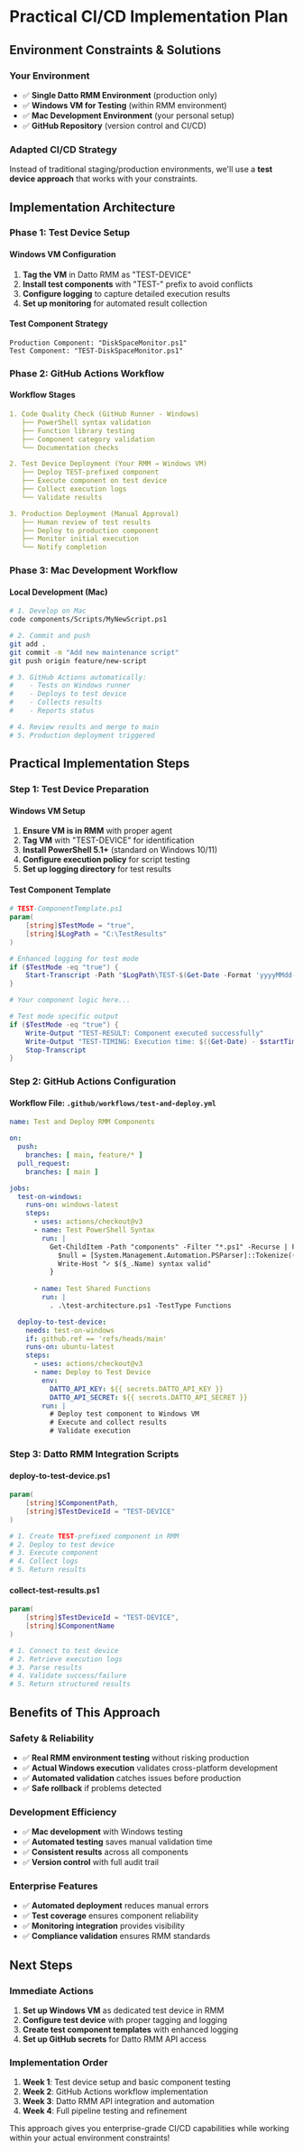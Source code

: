 # Practical CI/CD Implementation Plan

## Environment Constraints & Solutions

### **Your Environment**
- ✅ **Single Datto RMM Environment** (production only)
- ✅ **Windows VM for Testing** (within RMM environment)
- ✅ **Mac Development Environment** (your personal setup)
- ✅ **GitHub Repository** (version control and CI/CD)

### **Adapted CI/CD Strategy**

Instead of traditional staging/production environments, we'll use a **test device approach** that works with your constraints.

## Implementation Architecture

### **Phase 1: Test Device Setup**

#### **Windows VM Configuration**
1. **Tag the VM** in Datto RMM as "TEST-DEVICE"
2. **Install test components** with "TEST-" prefix to avoid conflicts
3. **Configure logging** to capture detailed execution results
4. **Set up monitoring** for automated result collection

#### **Test Component Strategy**
```
Production Component: "DiskSpaceMonitor.ps1"
Test Component: "TEST-DiskSpaceMonitor.ps1"
```

### **Phase 2: GitHub Actions Workflow**

#### **Workflow Stages**
```yaml
1. Code Quality Check (GitHub Runner - Windows)
   ├── PowerShell syntax validation
   ├── Function library testing
   ├── Component category validation
   └── Documentation checks

2. Test Device Deployment (Your RMM → Windows VM)
   ├── Deploy TEST-prefixed component
   ├── Execute component on test device
   ├── Collect execution logs
   └── Validate results

3. Production Deployment (Manual Approval)
   ├── Human review of test results
   ├── Deploy to production component
   ├── Monitor initial execution
   └── Notify completion
```

### **Phase 3: Mac Development Workflow**

#### **Local Development (Mac)**
```bash
# 1. Develop on Mac
code components/Scripts/MyNewScript.ps1

# 2. Commit and push
git add .
git commit -m "Add new maintenance script"
git push origin feature/new-script

# 3. GitHub Actions automatically:
#    - Tests on Windows runner
#    - Deploys to test device
#    - Collects results
#    - Reports status

# 4. Review results and merge to main
# 5. Production deployment triggered
```

## Practical Implementation Steps

### **Step 1: Test Device Preparation**

#### **Windows VM Setup**
1. **Ensure VM is in RMM** with proper agent
2. **Tag VM** with "TEST-DEVICE" for identification
3. **Install PowerShell 5.1+** (standard on Windows 10/11)
4. **Configure execution policy** for script testing
5. **Set up logging directory** for test results

#### **Test Component Template**
```powershell
# TEST-ComponentTemplate.ps1
param(
    [string]$TestMode = "true",
    [string]$LogPath = "C:\TestResults"
)

# Enhanced logging for test mode
if ($TestMode -eq "true") {
    Start-Transcript -Path "$LogPath\TEST-$(Get-Date -Format 'yyyyMMdd-HHmmss').log"
}

# Your component logic here...

# Test mode specific output
if ($TestMode -eq "true") {
    Write-Output "TEST-RESULT: Component executed successfully"
    Write-Output "TEST-TIMING: Execution time: $((Get-Date) - $startTime)"
    Stop-Transcript
}
```

### **Step 2: GitHub Actions Configuration**

#### **Workflow File: `.github/workflows/test-and-deploy.yml`**
```yaml
name: Test and Deploy RMM Components

on:
  push:
    branches: [ main, feature/* ]
  pull_request:
    branches: [ main ]

jobs:
  test-on-windows:
    runs-on: windows-latest
    steps:
      - uses: actions/checkout@v3
      - name: Test PowerShell Syntax
        run: |
          Get-ChildItem -Path "components" -Filter "*.ps1" -Recurse | ForEach-Object {
            $null = [System.Management.Automation.PSParser]::Tokenize((Get-Content $_.FullName -Raw), [ref]$null)
            Write-Host "✓ $($_.Name) syntax valid"
          }
      
      - name: Test Shared Functions
        run: |
          . .\test-architecture.ps1 -TestType Functions

  deploy-to-test-device:
    needs: test-on-windows
    if: github.ref == 'refs/heads/main'
    runs-on: ubuntu-latest
    steps:
      - uses: actions/checkout@v3
      - name: Deploy to Test Device
        env:
          DATTO_API_KEY: ${{ secrets.DATTO_API_KEY }}
          DATTO_API_SECRET: ${{ secrets.DATTO_API_SECRET }}
        run: |
          # Deploy test component to Windows VM
          # Execute and collect results
          # Validate execution
```

### **Step 3: Datto RMM Integration Scripts**

#### **deploy-to-test-device.ps1**
```powershell
param(
    [string]$ComponentPath,
    [string]$TestDeviceId = "TEST-DEVICE"
)

# 1. Create TEST-prefixed component in RMM
# 2. Deploy to test device
# 3. Execute component
# 4. Collect logs
# 5. Return results
```

#### **collect-test-results.ps1**
```powershell
param(
    [string]$TestDeviceId = "TEST-DEVICE",
    [string]$ComponentName
)

# 1. Connect to test device
# 2. Retrieve execution logs
# 3. Parse results
# 4. Validate success/failure
# 5. Return structured results
```

## Benefits of This Approach

### **Safety & Reliability**
- ✅ **Real RMM environment testing** without risking production
- ✅ **Actual Windows execution** validates cross-platform development
- ✅ **Automated validation** catches issues before production
- ✅ **Safe rollback** if problems detected

### **Development Efficiency**
- ✅ **Mac development** with Windows testing
- ✅ **Automated testing** saves manual validation time
- ✅ **Consistent results** across all components
- ✅ **Version control** with full audit trail

### **Enterprise Features**
- ✅ **Automated deployment** reduces manual errors
- ✅ **Test coverage** ensures component reliability
- ✅ **Monitoring integration** provides visibility
- ✅ **Compliance validation** ensures RMM standards

## Next Steps

### **Immediate Actions**
1. **Set up Windows VM** as dedicated test device in RMM
2. **Configure test device** with proper tagging and logging
3. **Create test component templates** with enhanced logging
4. **Set up GitHub secrets** for Datto RMM API access

### **Implementation Order**
1. **Week 1**: Test device setup and basic component testing
2. **Week 2**: GitHub Actions workflow implementation
3. **Week 3**: Datto RMM API integration and automation
4. **Week 4**: Full pipeline testing and refinement

This approach gives you enterprise-grade CI/CD capabilities while working within your actual environment constraints!
